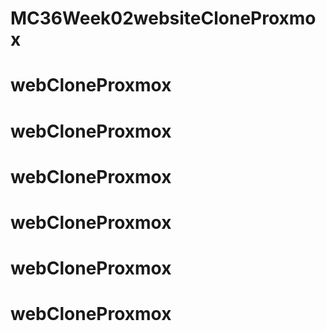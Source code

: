 # MC36Week02websiteCloneProxmox
# webCloneProxmox
# webCloneProxmox
# webCloneProxmox
# webCloneProxmox
# webCloneProxmox
# webCloneProxmox
